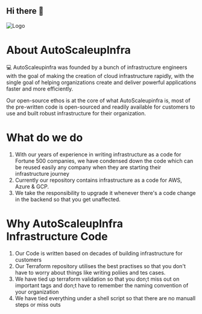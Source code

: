 ## Hi there 👋

<!--

**Here are some ideas to get you started:**

🙋‍♀️ A short introduction - what is your organization all about?
🌈 Contribution guidelines - how can the community get involved?
👩‍💻 Useful resources - where can the community find your docs? Is there anything else the community should know?
🍿 Fun facts - what does your team eat for breakfast?
🧙 Remember, you can do mighty things with the power of [Markdown](https://docs.github.com/github/writing-on-github/getting-started-with-writing-and-formatting-on-github/basic-writing-and-formatting-syntax)
-->


![Logo](https://autoscaleupinfra-buckets.s3.ap-northeast-1.amazonaws.com/2+(1).png)


# About AutoScaleupInfra


💻 AutoScaleupinfra was founded by a bunch of infrastructure engineers with the goal of making the creation of cloud infrastructure rapidly, with the single goal of helping organizations create and deliver powerful applications faster and more efficiently.

Our open-source ethos is at the core of what AutoScaleupinfra is, most of the pre-written code is open-sourced and readily available for customers to use and built robust infrastructure for their organization.

# What do we do
1. With our years of experience in writing infrastructure as a code for Fortune 500 companies, we have condensed down the code which can be reused easily any company when they are starting their infrastructure journey
2. Currently our repository contains infrastructure as a code for AWS, Azure & GCP.
3. We take the responsibility to upgrade it whenever there's a code change in the backend so that you get unaffected.

# Why AutoScaleupInfra Infrastructure Code
1. Our Code is written based on decades of building infrastructure for customers
2. Our Terraform repository utilises the best practises so that you don't have to worry about things like writing poliies and tes cases.
3. We have tied up terraform validation so that you don;t miss out on important tags and don;t have to remember the naming convention of your organization
4. We have tied everything under a shell script so that there are no manuall steps or miss outs
   


